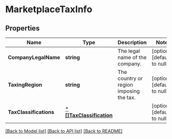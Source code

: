# MarketplaceTaxInfo

## Properties
Name | Type | Description | Notes
------------ | ------------- | ------------- | -------------
**CompanyLegalName** | **string** | The legal name of the company. | [optional] [default to null]
**TaxingRegion** | **string** | The country or region imposing the tax. | [optional] [default to null]
**TaxClassifications** | [***[]TaxClassification**](array.md) |  | [optional] [default to null]

[[Back to Model list]](../README.md#documentation-for-models) [[Back to API list]](../README.md#documentation-for-api-endpoints) [[Back to README]](../README.md)

